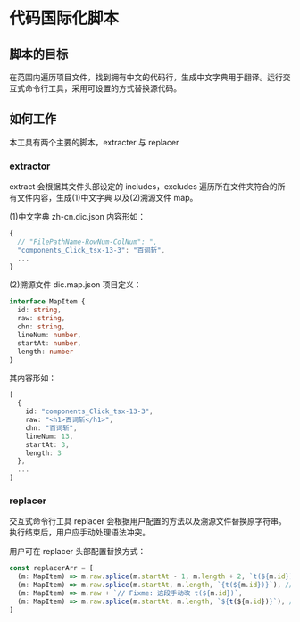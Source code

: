 # 代码国际化脚本

## 脚本的目标
在范围内遍历项目文件，找到拥有中文的代码行，生成中文字典用于翻译。运行交互式命令行工具，采用可设置的方式替换源代码。

## 如何工作
本工具有两个主要的脚本，extracter 与 replacer

### extractor
extract 会根据其文件头部设定的 includes，excludes 遍历所在文件夹符合的所有文件内容，生成(1)中文字典 以及(2)溯源文件 map。

(1)中文字典 zh-cn.dic.json 内容形如：
``` typescript
{
  // "FilePathName-RowNum-ColNum": ",
  "components_Click_tsx-13-3": "百词斩",
  ...
}
```

(2)溯源文件 dic.map.json 项目定义：
``` typescript
interface MapItem {
  id: string,
  raw: string,
  chn: string,
  lineNum: number,
  startAt: number,
  length: number
}
```

其内容形如：
``` typescript
[
  {
    id: "components_Click_tsx-13-3",
    raw: "<h1>百词斩</h1>",
    chn: "百词斩",
    lineNum: 13,
    startAt: 3,
    length: 3
  },
  ...
]
```

### replacer
交互式命令行工具 replacer 会根据用户配置的方法以及溯源文件替换原字符串。
执行结束后，用户应手动处理语法冲突。

用户可在 replacer 头部配置替换方式：
```js
const replacerArr = [
  (m: MapItem) => m.raw.splice(m.startAt - 1, m.length + 2, `t(${m.id})`), // 删除前后字符，替换为 t(linenumber)
  (m: MapItem) => m.raw.splice(m.startAt, m.length, `{t(${m.id})}`), // 替换为 t(linenumber)，再前后加上{}
  (m: MapItem) => m.raw + `// Fixme: 这段手动改 t(${m.id})`,
  (m: MapItem) => m.raw.splice(m.startAt, m.length, `${t(${m.id})}`), // 替换为 t(linenumber)，再前后加上${}
]

```
